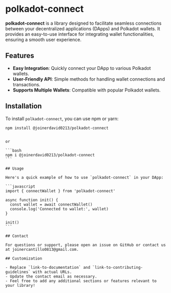# polkadot-connect

**polkadot-connect** is a library designed to facilitate seamless connections between your decentralized applications (DApps) and Polkadot wallets. It provides an easy-to-use interface for integrating wallet functionalities, ensuring a smooth user experience.

## Features

- **Easy Integration**: Quickly connect your DApp to various Polkadot wallets.
- **User-Friendly API**: Simple methods for handling wallet connections and transactions.
- **Supports Multiple Wallets**: Compatible with popular Polkadot wallets.

## Installation

To install `polkadot-connect`, you can use npm or yarn:

```bash
npm install @joinerdavid0213/polkadot-connect
```

````

or

```bash
npm i @joinerdavid0213/polkadot-connect
```

## Usage

Here's a quick example of how to use `polkadot-connect` in your DApp:

```javascript
import { connectWallet } from 'polkadot-connect'

async function init() {
  const wallet = await connectWallet()
  console.log('Connected to wallet:', wallet)
}

init()
```

## Contact

For questions or support, please open an issue on GitHub or contact us at joinercantillo0813@gmail.com.

## Customization

- Replace `link-to-documentation` and `link-to-contributing-guidelines` with actual URLs.
- Update the contact email as necessary.
- Feel free to add any additional sections or features relevant to your library!
````
